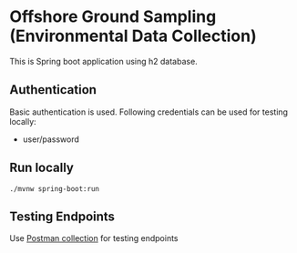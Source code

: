 # Offshore Ground Sampling (Environmental Data Collection)

This is Spring boot application using h2 database.

## Authentication

Basic authentication is used. Following credentials can be used for testing locally:
 - user/password

## Run locally

```shell
./mvnw spring-boot:run
```

## Testing Endpoints

Use [Postman collection](./postman_collection.json) for testing endpoints
